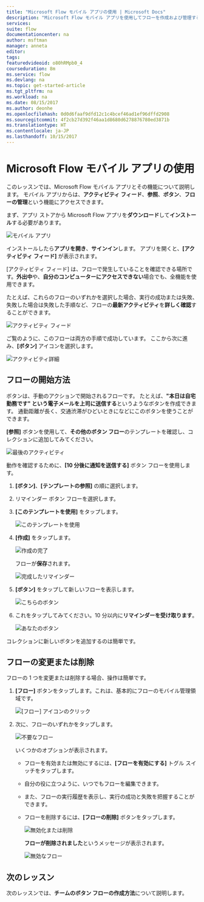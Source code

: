 ```yaml
---
title: "Microsoft Flow モバイル アプリの使用 | Microsoft Docs"
description: "Microsoft Flow モバイル アプリを使用してフローを作成および管理する方法について説明します。"
services: 
suite: flow
documentationcenter: na
author: msftman
manager: anneta
editor: 
tags: 
featuredvideoid: o80hRMpb0_4
courseduration: 8m
ms.service: flow
ms.devlang: na
ms.topic: get-started-article
ms.tgt_pltfrm: na
ms.workload: na
ms.date: 08/15/2017
ms.author: deonhe
ms.openlocfilehash: 0d0d6faaf9dfd12c1c4bcef46ad1ef96dffd2908
ms.sourcegitcommit: 4f2cb27d392f46aa1d8680d6278876780ed3871b
ms.translationtype: HT
ms.contentlocale: ja-JP
ms.lasthandoff: 10/15/2017
---
```

# <a name="use-the-microsoft-flow-mobile-app"></a>Microsoft Flow モバイル アプリの使用
このレッスンでは、Microsoft Flow モバイル アプリとその機能について説明します。 モバイル アプリからは、**アクティビティ フィード**、**参照**、**ボタン**、**フローの管理**という機能にアクセスできます。

まず、アプリ ストアから Microsoft Flow アプリを**ダウンロード**して**インストール**する必要があります。

![モバイル アプリ](./media/learning-mobile-app/open-mobile-app.png)

インストールしたら**アプリを開き**、**サインイン**します。 アプリを開くと、**[アクティビティ フィード]** が表示されます。

[アクティビティ フィード] は、フローで発生していることを確認できる場所です。**外出中**や、**自分のコンピューターにアクセスできない**場合でも、全機能を使用できます。

たとえば、これらのフローのいずれかを選択した場合、実行の成功または失敗、失敗した場合は失敗した手順など、フローの**最新アクティビティ**を**詳しく確認**することができます。

![アクティビティ フィード](./media/learning-mobile-app/see-all-activity.png)

ご覧のように、このフローは両方の手順で成功しています。 ここから次に進み、**[ボタン]** アイコンを選択します。

![アクティビティ詳細](./media/learning-mobile-app/activity-details.png)

## <a name="how-flows-are-started"></a>フローの開始方法
   ボタンは、手動のアクションで開始されるフローです。 たとえば、**"本日は自宅勤務です" という電子メールを上司に送信する**というようなボタンを作成できます。
通勤距離が長く、交通渋滞がひどいときになどにこのボタンを使うことができます。

**[参照]** ボタンを使用して、**その他のボタン フロー**のテンプレートを確認し、コレクションに追加してみてください。

![最後のアクティビティ](./media/learning-mobile-app/click-browse-button.png)

動作を確認するために、**[10 分後に通知を送信する]** ボタン フローを使用します。

1. **[ボタン]**、**[テンプレートの参照]** の順に選択します。
2. リマインダー ボタン フローを選択します。
3. **[このテンプレートを使用]** をタップします。
   
    ![このテンプレートを使用](./media/learning-mobile-app/use-this-template.png)
4. **[作成]** をタップします。
   
    ![作成の完了](./media/learning-mobile-app/create-complete.png)
   
    フローが**保存**されます。
   
    ![完成したリマインダー](./media/learning-mobile-app/complete-reminder.png)
5. **[ボタン]** をタップして新しいフローを表示します。 
   
    ![こちらのボタン](./media/learning-mobile-app/button-send-reminder.png)
6. これをタップしてみてください。10 分以内に**リマインダーを受け取ります**。
   
    ![あなたのボタン](./media/learning-mobile-app/in-your-collection.png)

コレクションに新しいボタンを追加するのは簡単です。

## <a name="modify-or-delete-a-flow"></a>フローの変更または削除
フローの 1 つを変更または削除する場合、操作は簡単です。

1. **[フロー]** ボタンをタップします。これは、基本的にフローのモバイル管理領域です。
   
    ![[フロー] アイコンのクリック](./media/learning-mobile-app/click-flows-button.png)
2. 次に、フローのいずれかをタップします。
   
    ![不要なフロー](./media/learning-mobile-app/send-a-reminder.png)
   
    いくつかのオプションが表示されます。
   
   * フローを有効または無効にするには、**[フローを有効にする]** トグル スイッチをタップします。
   * 自分の役に立つように、いつでもフローを編集できます。 
   * また、フローの実行履歴を表示し、実行の成功と失敗を把握することができます。
   * フローを削除するには、**[フローの削除]** ボタンをタップします。
     
     ![無効化または削除](./media/learning-mobile-app/disable-delete.png)
     
     **フローが削除されました**というメッセージが表示されます。
     
     ![無効なフロー](./media/learning-mobile-app/disabled-flow.png)

## <a name="next-lesson"></a>次のレッスン
次のレッスンでは、**チームのボタン フローの作成方法**について説明します。 

